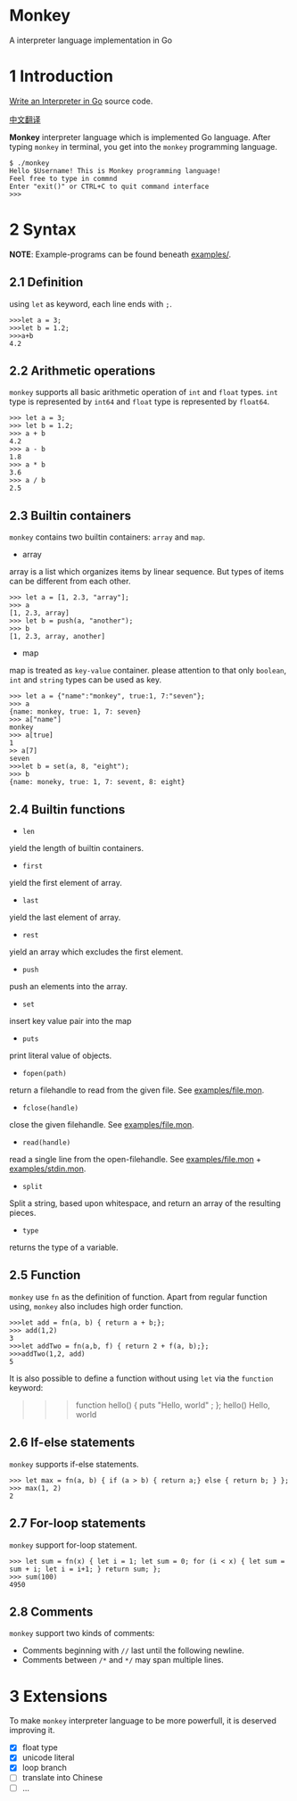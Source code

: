 # Monkey
A interpreter language implementation in Go

# 1 Introduction
[Write an Interpreter in Go](https://interpreterbook.com) source code.

[中文翻译](book/README.md)

**Monkey** interpreter language which is implemented Go language. After typing `monkey` in terminal, you get into the `monkey` programming language.

```
$ ./monkey
Hello $Username! This is Monkey programming language!
Feel free to type in commnd
Enter "exit()" or CTRL+C to quit command interface
>>>
```

# 2 Syntax

**NOTE**: Example-programs can be found beneath [examples/](examples/).


## 2.1 Definition
using `let` as keyword, each line ends with `;`.
```
>>>let a = 3;
>>>let b = 1.2;
>>>a+b
4.2
```

## 2.2 Arithmetic operations
`monkey` supports all basic arithmetic operation of `int` and `float` types. `int` type is represented by `int64` and `float` type is represented by `float64`.

```
>>> let a = 3;
>>> let b = 1.2;
>>> a + b
4.2
>>> a - b
1.8
>>> a * b
3.6
>>> a / b
2.5
```

## 2.3 Builtin containers
`monkey` contains two builtin containers: `array` and `map`.
- array

array is a list which organizes items by linear sequence. But types of items can be different from each other.

```
>>> let a = [1, 2.3, "array"];
>>> a
[1, 2.3, array]
>>> let b = push(a, "another");
>>> b
[1, 2.3, array, another]
```

- map

map is treated as `key-value` container. please attention to that only `boolean`, `int` and `string` types can be used as key.

```
>>> let a = {"name":"monkey", true:1, 7:"seven"};
>>> a
{name: monkey, true: 1, 7: seven}
>>> a["name"]
monkey
>>> a[true]
1
>> a[7]
seven
>>>let b = set(a, 8, "eight");
>>> b
{name: moneky, true: 1, 7: sevent, 8: eight}
```

## 2.4 Builtin functions

- `len`

yield the length of builtin containers.

- `first`

yield the first element of array.

- `last`

yield the last element of array.

- `rest`

yield an array which excludes the first element.

- `push`

push an elements into the array.

- `set`

insert key value pair into the map

- `puts`

print literal value of objects.

- `fopen(path)`

return a filehandle to read from the given file.  See [examples/file.mon](examples/file.mon).

- `fclose(handle)`

close the given filehandle.  See [examples/file.mon](examples/file.mon).

- `read(handle)`

read a single line from the open-filehandle.  See [examples/file.mon](examples/file.mon) + [examples/stdin.mon](examples/stdin.mon).

- `split`

Split a string, based upon whitespace, and return an array of the resulting pieces.

- `type`

returns the type of a variable.



## 2.5 Function

`monkey` use `fn` as the definition of function. Apart from regular function using, `monkey` also includes high order function.

```
>>>let add = fn(a, b) { return a + b;};
>>> add(1,2)
3
>>>let addTwo = fn(a,b, f) { return 2 + f(a, b);};
>>>addTwo(1,2, add)
5
```

It is also possible to define a function without using `let` via the `function` keyword:

>>>function hello() { puts "Hello, world" ; };
>>> hello()
Hello, world


## 2.6 If-else statements

`monkey` supports if-else statements.
```
>>> let max = fn(a, b) { if (a > b) { return a;} else { return b; } };
>>> max(1, 2)
2
```

## 2.7 For-loop statements

`monkey` support for-loop statement.

```
>>> let sum = fn(x) { let i = 1; let sum = 0; for (i < x) { let sum = sum + i; let i = i+1; } return sum; };
>>> sum(100)
4950
```

## 2.8 Comments

`monkey` support two kinds of comments:

* Comments beginning with `//` last until the following newline.
* Comments between `/*` and `*/` may span multiple lines.


# 3 Extensions
To make `monkey` interpreter language to be more powerfull, it is deserved improving it.

- [x] float type
- [x] unicode literal
- [x] loop branch
- [ ] translate into Chinese
- [ ] ...
